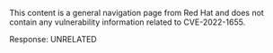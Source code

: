 This content is a general navigation page from Red Hat and does not contain any vulnerability information related to CVE-2022-1655.

Response: UNRELATED